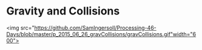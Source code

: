 # Gravity and Collisions
<img src="https://github.com/SamIngersoll/Processing-46-Days/blob/master/p_2015_06_26_gravCollisions/gravCollisions.gif"width="600">
